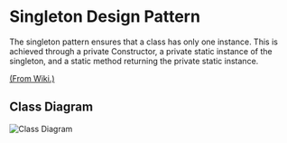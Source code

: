 # Singleton Design Pattern

The singleton pattern ensures that a class has only one instance. This is achieved through a private Constructor, a private static instance of the singleton, and a static method returning the private static instance.

[(From Wiki.)](https://en.wikipedia.org/wiki/Singleton_pattern)

## Class Diagram

![Class Diagram](http://www.plantuml.com/plantuml/proxy?cache=no&src=https://raw.githubusercontent.com/JurajX/Notes/design-patterns/DesignPatterns/Singleton/theory.puml)
